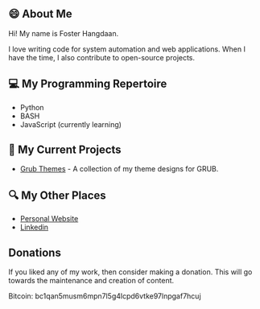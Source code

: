 ## :smile: About Me
Hi! My name is Foster Hangdaan.

I love writing code for system automation and web applications. When I have the time, I also contribute to open-source projects.

## :computer: My Programming Repertoire
- Python
- BASH
- JavaScript (currently learning)

## :file_folder: My Current Projects 
- [Grub Themes](https://github.com/FosterHangdaan/grub-themes) - A collection of my theme designs for GRUB.

## :mag: My Other Places
- [Personal Website](http://www.fosterhangdaan.com)
- [Linkedin](https://www.linkedin.com/in/foster-hangdaan/)

## Donations
If you liked any of my work, then consider making a donation. This will go towards the maintenance and creation of content.

Bitcoin: bc1qan5musm6mpn7l5g4lcpd6vtke97lnpgaf7hcuj
